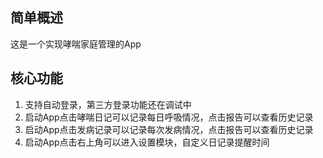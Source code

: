## 简单概述
这是一个实现哮喘家庭管理的App

## 核心功能
1. 支持自动登录，第三方登录功能还在调试中
2. 启动App点击哮喘日记可以记录每日呼吸情况，点击报告可以查看历史记录
3. 启动App点击发病记录可以记录每次发病情况，点击报告可以查看历史记录
4. 启动App点击右上角可以进入设置模块，自定义日记录提醒时间
